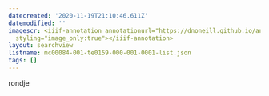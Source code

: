 ```yaml
---
datecreated: '2020-11-19T21:10:46.611Z'
datemodified: ''
imagescr: <iiif-annotation annotationurl="https://dnoneill.github.io/annotate/annotations/b737af4e-2aab-11eb-917d-7ec707ee2db2.json"
  styling="image_only:true"></iiif-annotation>
layout: searchview
listname: mc00084-001-te0159-000-001-0001-list.json
tags: []
---
```

rondje